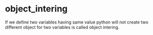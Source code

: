 # object_intering
If we define two variables having same value python will not create two different object for two variables is called object intering.
